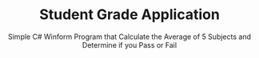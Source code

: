 <center>
<h1>Student Grade Application</h1>
<p>Simple C# Winform Program that Calculate the Average of 5 Subjects and Determine if you Pass or Fail</p>
</center>
